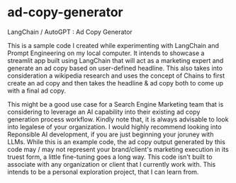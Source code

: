 # ad-copy-generator
LangChain / AutoGPT : Ad Copy Generator

This is a sample code I created while experimenting with LangChain and Prompt Engineering on my local computer.
It intends to showcase a streamlit app built using LangChain that will act as a marketing expert and generate an ad copy based on user-defined headline. This also takes into consideration a wikipedia research and uses the concept of Chains to first create an ad copy and then takes the headline & ad copy both to come up with a final ad copy.

This might be a good use case for a Search Engine Marketing team that is considering to leverage an AI capability into their existing ad copy generation process workflow. Kindly note that, it is always advisable to look into legalese of your organization. I would highly recommend looking into Reponsible AI development, if you are just beginning your joruney with LLMs. While this is an example code, the ad copy output generated by this code may / may not represent your brand/client's marketing execution in its truest form, a little fine-tuning goes a long way. This code isn't built to associate with any organization or client that I currently work with. This intends to be a personal exploration project, that I can learn from.
